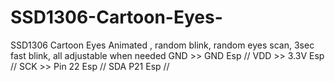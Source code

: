 # SSD1306-Cartoon-Eyes-
SSD1306 Cartoon Eyes Animated , random blink, random eyes scan, 3sec fast blink,  all adjustable when needed
GND >> GND Esp //
VDD >> 3.3V Esp // 
SCK >> Pin 22 Esp // 
SDA P21 Esp //
